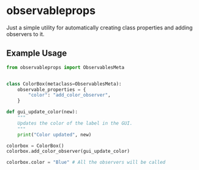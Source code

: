 # observableprops

Just a simple utility for automatically creating class properties and adding observers to it.

## Example Usage

``` python
from observableprops import ObservablesMeta


class ColorBox(metaclass=ObservablesMeta):
    observable_properties = {
        "color": "add_color_observer",
    }

def gui_update_color(new):
    """
    Updates the color of the label in the GUI.
    """
    print("Color updated", new)

colorbox = ColorBox()
colorbox.add_color_observer(gui_update_color)

colorbox.color = "Blue" # All the observers will be called
```

